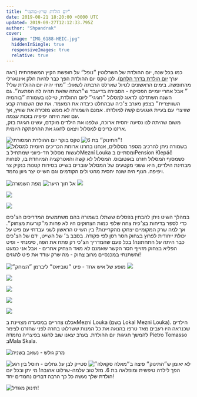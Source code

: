 ```yaml
---
title: "יום הולדת שויץ-בוהמי"
date: 2019-08-21 18:20:00 +0000 UTC
updated: 2019-09-27T12:12:33.795Z
author: "Shpandrak"
cover:
  image: "IMG_6188-HEIC.jpg"
  hiddenInSingle: true
  responsiveImages: true
  relative: true
---
```


כמו בכל שנה, יום ההולדת של השרלוטין ״נופל״ על חופשת הקיץ המשפחתית (ראה ערך [יום הולדת בדרך הלחם](http://shpandrak.blogspot.com/2017/08/blog-post_21.html)). לכן טקס יום ההולדת הפך כבר להיות חלק אינטגרלי מהחופשה. בימים הראשונים לטיול שארלס הרבתה לשאול: ״מתי יהיה יום ההולדת שלי?״ אבל אחרי יומיים הפסיקה - הסבירה בדיעבד ש״רצתה שזאת תהיה לה הפתעה״. גם השנה השתדלנו לדאוג למסלול ״חגיגי״ ליום ההולדת, טיילנו בשמורה ״בוהמיה השוויצרית״ בצפון מערב צ׳כיה שבהחלט כיבדה את המעמד. את שם השמורה קבע שוויצרי עם בעיית געגועים קשה למולדתו. אמנם השמורה לא ממש מזכירה את שוויץ, אך עם זאת היתה יפיפיה בזכות עצמה.  
משום שהיתה לנו נסיעה יחסית ארוכה, שלפנו את הילדים מוקדם, עשינו חגיגת בזק, ארזנו כריכים למסלול ויצאנו לחגוג את ההרפתקה היומית.

![](IMG_0930-HEIC.jpg "טקס בוקר יום ההולדת המסורתי")
![](IMG_6188-HEIC.jpg "״התינוק״ בת 6!")
![](IMG_0942-HEIC.jpg "ארוחת הכריכים היומית למסלול")
בשמורה ניתן להרכיב מספר מסלולים, אנחנו בחרנו לעשות מסלול חד-כיווני שמתחיל בMezní Louka ומסתיים בPension Klepáč כשמסוף המסלול חזרנו באוטובוס. המסלול לא קשה והאטרקציה המיוחדת בו, לפחות מבחינת הילדים, היא ששני מקטעים של המסלול עוברים בשייט בסירות קטנות בנקיק צר ויפיפה. הנוף היה שונה יחסית מהטיולים הקודמים וגם השייט יצר גיוון נחמד.

![](https://lh3.googleusercontent.com/vYBrI4V2kBWozWhlCQsj8n56ZaKltmOW_fG7Ov4E6lxrvQ0tG-HufZfP17BxlI0axrM3dlb4V4i7nwu1fW55pYuMrE_K9ThknniZGYqy_0edSt77OC9CI5tMAdNP_HGL5ze4E263 "מפת השמורה")
![](cz-42.jpg "אל תוך היער")
![](cz-46.jpg)

![](cz-47.jpg)

![](cz-57.jpg)

במהלך השיט ניתן להבחין בפסלים ששתלו בשמורה בהם משתמשים המדריכים הצ׳כים כדי לספר בדיחות בצ׳כית צחה שלפי כמות הצחוקים היו לא פחות מ״קורעות מצחוק״. אך למה שרק המקומיים יצחקו מהקריינות? בין השייט הראשון לשני עבדתי עם פיט על יכולת ייחודית לפרוץ בצחוק חסר רסן לפי פקודה. בסבב ב׳ של השייט, ידם של הצ׳כים כבר היתה על התחתונה! בכל פעם שהמדריך הצ׳כי רק פתח את הפה, סימנתי - ופיט הפליא בצחוק מזוייף חסר הקשר שאמנם לא מאד הצחיק אחרים - אבל אני כמעט והשתנתי במכנסיים מרוב צחוק - מה שרק עודד את פיט להגזים!

![](IMG_1212-HEIC.jpg "מופע של איש אחד - פיט ״טוביאס״ ליברמן ״הצוחק״")
![](cz-56.jpg)

![](cz-50.jpg)

![](IMG_1009-HEIC.jpg)

![](IMG_1203-HEIC.jpg)

![](cz-54.jpg)

אכלנו צהריים במסעדה מצויינת בMezni Louka (בשם Lokal Mezni Louka). הילדים שכנראה היו רעבים מאד טרפו בהנאה את כל המנות ששרלוט בחרה לפני שחזרנו לצימר להמשך חגיגות יום ההולדת. בערב יצאנו שוב לחגוג בפיצריה נחמדה Pietro Tomasso בMala Skala.

![](IMG_1257-HEIC.jpg "מרק גולש - נשאב בשניה")

![](IMG_1254-HEIC.jpg "סטייק לבן על גחלים - חוסל בין רגע")
![](IMG_1267-HEIC.jpg "פיצה ב״מאלה סקאלה״")
לא יאומן ש״התינוק״ הפך לילדה טיפשית ומופלאה בת 6. מזל טוב עלמה-שרלוט אהובה! מי יתן ובכל יום הולדת שלך נעשה כל כך הרבה דברים נחמדים יחד!

![](IMG_1193-HEIC.jpg "תינוק מגודל!")
